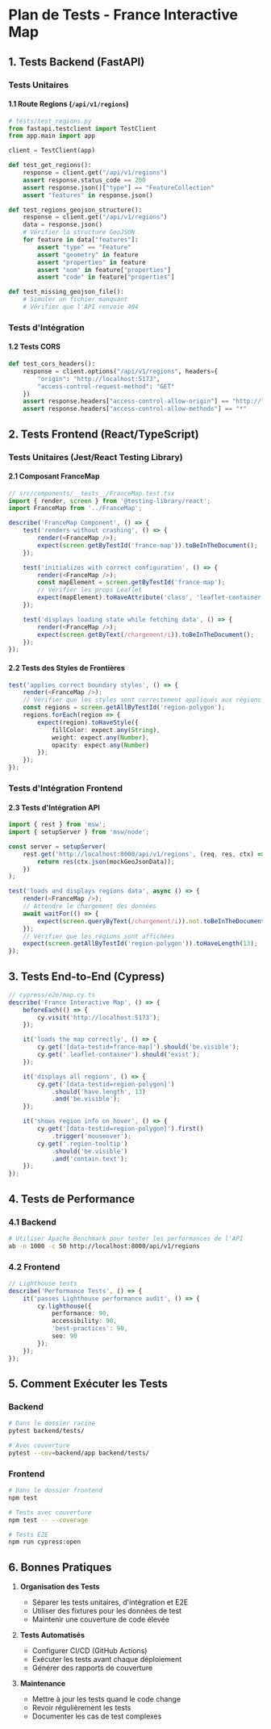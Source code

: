 # Plan de Tests - France Interactive Map

## 1. Tests Backend (FastAPI)

### Tests Unitaires

#### 1.1 Route Regions (`/api/v1/regions`)
```python
# tests/test_regions.py
from fastapi.testclient import TestClient
from app.main import app

client = TestClient(app)

def test_get_regions():
    response = client.get("/api/v1/regions")
    assert response.status_code == 200
    assert response.json()["type"] == "FeatureCollection"
    assert "features" in response.json()

def test_regions_geojson_structure():
    response = client.get("/api/v1/regions")
    data = response.json()
    # Vérifier la structure GeoJSON
    for feature in data["features"]:
        assert "type" == "Feature"
        assert "geometry" in feature
        assert "properties" in feature
        assert "nom" in feature["properties"]
        assert "code" in feature["properties"]

def test_missing_geojson_file():
    # Simuler un fichier manquant
    # Vérifier que l'API renvoie 404
```

### Tests d'Intégration

#### 1.2 Tests CORS
```python
def test_cors_headers():
    response = client.options("/api/v1/regions", headers={
        "origin": "http://localhost:5173",
        "access-control-request-method": "GET"
    })
    assert response.headers["access-control-allow-origin"] == "http://localhost:5173"
    assert response.headers["access-control-allow-methods"] == "*"
```

## 2. Tests Frontend (React/TypeScript)

### Tests Unitaires (Jest/React Testing Library)

#### 2.1 Composant FranceMap
```typescript
// src/components/__tests__/FranceMap.test.tsx
import { render, screen } from '@testing-library/react';
import FranceMap from '../FranceMap';

describe('FranceMap Component', () => {
    test('renders without crashing', () => {
        render(<FranceMap />);
        expect(screen.getByTestId('france-map')).toBeInTheDocument();
    });

    test('initializes with correct configuration', () => {
        render(<FranceMap />);
        const mapElement = screen.getByTestId('france-map');
        // Vérifier les props Leaflet
        expect(mapElement).toHaveAttribute('class', 'leaflet-container');
    });

    test('displays loading state while fetching data', () => {
        render(<FranceMap />);
        expect(screen.getByText(/chargement/i)).toBeInTheDocument();
    });
});
```

#### 2.2 Tests des Styles de Frontières
```typescript
test('applies correct boundary styles', () => {
    render(<FranceMap />);
    // Vérifier que les styles sont correctement appliqués aux régions
    const regions = screen.getAllByTestId('region-polygon');
    regions.forEach(region => {
        expect(region).toHaveStyle({
            fillColor: expect.any(String),
            weight: expect.any(Number),
            opacity: expect.any(Number)
        });
    });
});
```

### Tests d'Intégration Frontend

#### 2.3 Tests d'Intégration API
```typescript
import { rest } from 'msw';
import { setupServer } from 'msw/node';

const server = setupServer(
    rest.get('http://localhost:8000/api/v1/regions', (req, res, ctx) => {
        return res(ctx.json(mockGeoJsonData));
    })
);

test('loads and displays regions data', async () => {
    render(<FranceMap />);
    // Attendre le chargement des données
    await waitFor(() => {
        expect(screen.queryByText(/chargement/i)).not.toBeInTheDocument();
    });
    // Vérifier que les régions sont affichées
    expect(screen.getAllByTestId('region-polygon')).toHaveLength(13);
});
```

## 3. Tests End-to-End (Cypress)

```typescript
// cypress/e2e/map.cy.ts
describe('France Interactive Map', () => {
    beforeEach(() => {
        cy.visit('http://localhost:5173');
    });

    it('loads the map correctly', () => {
        cy.get('[data-testid=france-map]').should('be.visible');
        cy.get('.leaflet-container').should('exist');
    });

    it('displays all regions', () => {
        cy.get('[data-testid=region-polygon]')
            .should('have.length', 13)
            .and('be.visible');
    });

    it('shows region info on hover', () => {
        cy.get('[data-testid=region-polygon]').first()
            .trigger('mouseover');
        cy.get('.region-tooltip')
            .should('be.visible')
            .and('contain.text');
    });
});
```

## 4. Tests de Performance

### 4.1 Backend
```bash
# Utiliser Apache Benchmark pour tester les performances de l'API
ab -n 1000 -c 50 http://localhost:8000/api/v1/regions
```

### 4.2 Frontend
```typescript
// Lighthouse tests
describe('Performance Tests', () => {
    it('passes Lighthouse performance audit', () => {
        cy.lighthouse({
            performance: 90,
            accessibility: 90,
            'best-practices': 90,
            seo: 90
        });
    });
});
```

## 5. Comment Exécuter les Tests

### Backend
```bash
# Dans le dossier racine
pytest backend/tests/

# Avec couverture
pytest --cov=backend/app backend/tests/
```

### Frontend
```bash
# Dans le dossier frontend
npm test

# Tests avec couverture
npm test -- --coverage

# Tests E2E
npm run cypress:open
```

## 6. Bonnes Pratiques

1. **Organisation des Tests**
   - Séparer les tests unitaires, d'intégration et E2E
   - Utiliser des fixtures pour les données de test
   - Maintenir une couverture de code élevée

2. **Tests Automatisés**
   - Configurer CI/CD (GitHub Actions)
   - Exécuter les tests avant chaque déploiement
   - Générer des rapports de couverture

3. **Maintenance**
   - Mettre à jour les tests quand le code change
   - Revoir régulièrement les tests
   - Documenter les cas de test complexes
